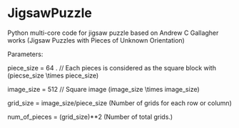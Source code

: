 # JigsawPuzzle
Python multi-core code for jigsaw puzzle based on Andrew C Gallagher works (Jigsaw Puzzles with Pieces of Unknown Orientation)


Parameters: 

piece_size = 64 .  // Each pieces is considered as the square block with (piecse_size \times piece_size)

image_size = 512  // Square image  (image_size \times image_size)

grid_size = image_size/piece_size  (Number of grids for each row or column)


num_of_pieces = (grid_size)**2    (Number of total grids.)
